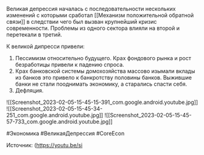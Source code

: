 Великая депрессия началась с последовательности нескольких изменений с которыми сработал [[Механизм положительной обратной связи]] в следствии чего был вызван крупнейший кризис современности. Проблемы из одного сектора влияли на второй и перетекали в третий.

К великой дипресси привели: 
1) Пессимизм относительно будущего.
 Крах фондового рынка и рост безработицы привели к падению спроса.
2) Крах банковской системы домохозяйства массово изымали вклады из банков это привело к банкротству половины банков. Выжившие банки не стали пооднимать экономику, а старались спасти себя. 
3) Дефляция.

![[Screenshot_2023-02-05-15-45-15-391_com.google.android.youtube.jpg]]
![[Screenshot_2023-02-05-15-45-34-251_com.google.android.youtube.jpg]]
![[Screenshot_2023-02-05-15-45-57-733_com.google.android.youtube.jpg]]


#Экономика #ВеликаяДепрессия #CoreEcon 


Источник: (https://youtu.be/si
